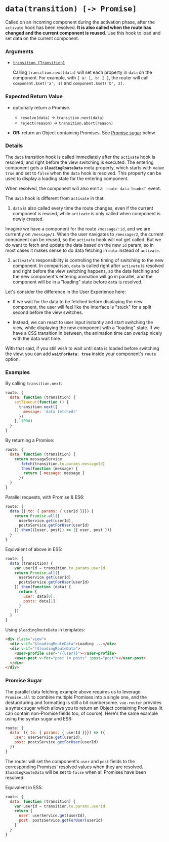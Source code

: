 # `data(transition) [-> Promise]`

Called on an incoming component during the activation phase, after the `activate` hook has been resolved. **It is also called when the route has changed and the current component is reused**. Use this hook to load and set data on the current component.

### Arguments

- [`transition {Transition}`](hooks.md#transition-object)

  Calling `transition.next(data)` will set each property in `data` on the component. For example, with `{ a: 1, b: 2 }`, the router will call `component.$set('a', 1)` and `component.$set('b', 2)`.

### Expected Return Value

- optionally return a Promise.
  - `resolve(data)` -> `transition.next(data)`
  - `reject(reason)` -> `transition.abort(reason)`


- **OR:** return an Object containing Promises. See [Promise sugar](#promise-sugar) below.

### Details

The `data` transition hook is called immediately after the `activate` hook is resolved, and right before the view switching is executed. The entering component gets a **`$loadingRouteData`** meta property, which starts with value `true` and set to `false` when the `data` hook is resolved. This property can be used to display a loading state for the entering component.

When resolved, the component will also emit a `'route-data-loaded'` event.

The `data` hook is different from `activate` in that:

1. `data` is also called every time the route changes, even if the current component is reused, while `activate` is only called when component is newly created.

  Imagine we have a component for the route `/message/:id`, and we are currently on `/message/1`. When the user navigates to `/message/2`, the current component can be reused, so the `activate` hook will not get called. But we do want to fetch and update the data based on the new `id` param, so in most cases it makes sense to do data fetching in `data` instead of `activate`.

2. `activate`'s responsibility is controlling the timing of switching to the new component. In comparison, `data` is called right after `activate` is resolved and right before the view switching happens, so the data fetching and the new component's entering animation will go in parallel, and the component will be in a "loading" state before `data` is resolved.

  Let's consider the difference in the User Experience here:

  - If we wait for the data to be fetched before displaying the new component, the user will feel like the interface is "stuck" for a split second before the view switches.

  - Instead, we can react to user input instantly and start switching the view, while displaying the new component with a "loading" state. If we have a CSS transition in between, the animation time can overlap nicely with the data wait time.

With that said, if you still wish to wait until data is loaded before switching the view, you can add **`waitForData: true`** inside your component's `route` option.

### Examples

By calling `transition.next`:

``` js
route: {
  data: function (transition) {
    setTimeout(function () {
      transition.next({
        message: 'data fetched!'
      })
    }, 1000)
  }
}
```

By returning a Promise:

``` js
route: {
  data: function (transition) {
    return messageService
      .fetch(transition.to.params.messageId)
      .then(function (message) {
        return { message: message }
      })
  }
}
```

Parallel requests, with Promise & ES6:

``` js
route: {
  data ({ to: { params: { userId }}}) {
    return Promise.all([
      userService.get(userId),
      postsService.getForUser(userId)
    ]).then(([user, post]) => ({ user, post }))
  }
}
```

Equivalent of above in ES5:

``` js
route: {
  data (transition) {
    var userId = transition.to.params.userId
    return Promise.all([
      userService.get(userId),
      postsService.getForUser(userId)
    ]).then(function (data) {
      return {
        user: data[0],
        posts: data[1]
      }
    })
  }
}
```

Using `$loadingRouteData` in templates:

``` html
<div class="view">
  <div v-if="$loadingRouteData">Loading ...</div>
  <div v-if="!$loadingRouteData">
    <user-profile user="{{user}}"></user-profile>
    <user-post v-for="post in posts" :post="post"></user-post>
  </div>
</div>
```

### Promise Sugar

The parallel data fetching example above requires us to leverage `Promise.all` to combine multiple Promises into a single one, and the desturcturing and formatting is still a bit cumbersome. `vue-router` provides a syntax sugar which allows you to return an Object containing Promises (it can contain non-Promise fields too, of course). Here's the same example using the syntax sugar and ES6:

``` js
route: {
  data: ({ to: { params: { userId }}}) => ({
    user: userService.get(userId),
    post: postsService.getForUser(userId)
  })
}
```

The router will set the component's `user` and `post` fields to the corresponding Promises' resolved values when they are resolved. `$loadingRouteData` will be set to `false` when all Promises have been resolved.

Equivalent in ES5:

``` js
route: {
  data: function (transition) {
    var userId = transition.to.params.userId
    return {
      user: userService.get(userId),
      post: postsService.getForUser(userId)
    }
  }
}
```
